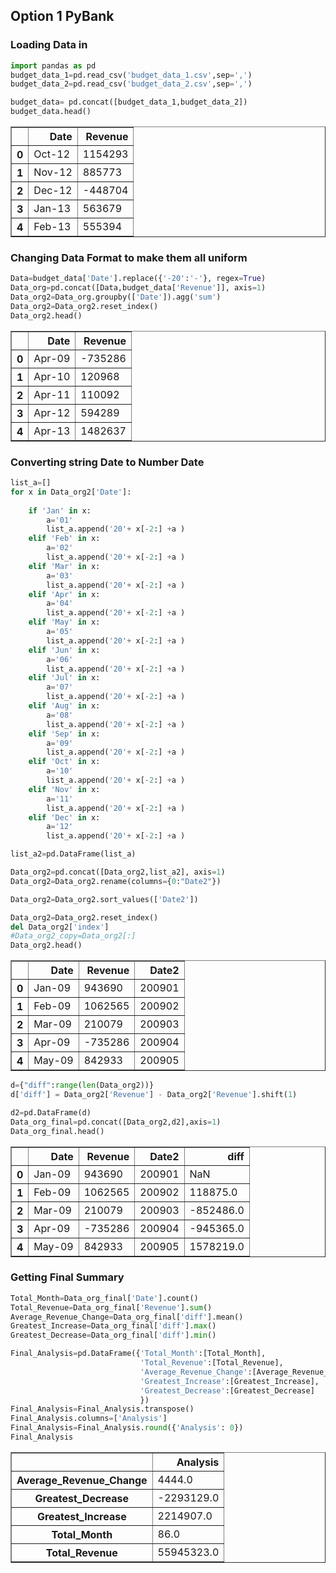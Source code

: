 
## Option 1 PyBank
### Loading Data in 


```python
import pandas as pd
budget_data_1=pd.read_csv('budget_data_1.csv',sep=',')
budget_data_2=pd.read_csv('budget_data_2.csv',sep=',')

```


```python
budget_data= pd.concat([budget_data_1,budget_data_2])
budget_data.head()
```




<div>
<style>
    .dataframe thead tr:only-child th {
        text-align: right;
    }

    .dataframe thead th {
        text-align: left;
    }

    .dataframe tbody tr th {
        vertical-align: top;
    }
</style>
<table border="1" class="dataframe">
  <thead>
    <tr style="text-align: right;">
      <th></th>
      <th>Date</th>
      <th>Revenue</th>
    </tr>
  </thead>
  <tbody>
    <tr>
      <th>0</th>
      <td>Oct-12</td>
      <td>1154293</td>
    </tr>
    <tr>
      <th>1</th>
      <td>Nov-12</td>
      <td>885773</td>
    </tr>
    <tr>
      <th>2</th>
      <td>Dec-12</td>
      <td>-448704</td>
    </tr>
    <tr>
      <th>3</th>
      <td>Jan-13</td>
      <td>563679</td>
    </tr>
    <tr>
      <th>4</th>
      <td>Feb-13</td>
      <td>555394</td>
    </tr>
  </tbody>
</table>
</div>



### Changing Data Format to make them all uniform


```python
Data=budget_data['Date'].replace({'-20':'-'}, regex=True)
Data_org=pd.concat([Data,budget_data['Revenue']], axis=1)
Data_org2=Data_org.groupby(['Date']).agg('sum')
Data_org2=Data_org2.reset_index()
Data_org2.head()
```




<div>
<style>
    .dataframe thead tr:only-child th {
        text-align: right;
    }

    .dataframe thead th {
        text-align: left;
    }

    .dataframe tbody tr th {
        vertical-align: top;
    }
</style>
<table border="1" class="dataframe">
  <thead>
    <tr style="text-align: right;">
      <th></th>
      <th>Date</th>
      <th>Revenue</th>
    </tr>
  </thead>
  <tbody>
    <tr>
      <th>0</th>
      <td>Apr-09</td>
      <td>-735286</td>
    </tr>
    <tr>
      <th>1</th>
      <td>Apr-10</td>
      <td>120968</td>
    </tr>
    <tr>
      <th>2</th>
      <td>Apr-11</td>
      <td>110092</td>
    </tr>
    <tr>
      <th>3</th>
      <td>Apr-12</td>
      <td>594289</td>
    </tr>
    <tr>
      <th>4</th>
      <td>Apr-13</td>
      <td>1482637</td>
    </tr>
  </tbody>
</table>
</div>



### Converting string Date to Number Date


```python
list_a=[]
for x in Data_org2['Date']:
  
    if 'Jan' in x:
        a='01'
        list_a.append('20'+ x[-2:] +a )
    elif 'Feb' in x:
        a='02'
        list_a.append('20'+ x[-2:] +a )
    elif 'Mar' in x:
        a='03'
        list_a.append('20'+ x[-2:] +a )
    elif 'Apr' in x:
        a='04'
        list_a.append('20'+ x[-2:] +a )
    elif 'May' in x:
        a='05'
        list_a.append('20'+ x[-2:] +a )
    elif 'Jun' in x:
        a='06'
        list_a.append('20'+ x[-2:] +a )
    elif 'Jul' in x:
        a='07'
        list_a.append('20'+ x[-2:] +a )
    elif 'Aug' in x:
        a='08'
        list_a.append('20'+ x[-2:] +a )
    elif 'Sep' in x:
        a='09'
        list_a.append('20'+ x[-2:] +a )
    elif 'Oct' in x:
        a='10'
        list_a.append('20'+ x[-2:] +a )
    elif 'Nov' in x:
        a='11'
        list_a.append('20'+ x[-2:] +a )
    elif 'Dec' in x:
        a='12'
        list_a.append('20'+ x[-2:] +a )
```


```python
list_a2=pd.DataFrame(list_a)
```


```python
Data_org2=pd.concat([Data_org2,list_a2], axis=1)
Data_org2=Data_org2.rename(columns={0:"Date2"})
```


```python
Data_org2=Data_org2.sort_values(['Date2'])
```


```python
Data_org2=Data_org2.reset_index()
del Data_org2['index']
#Data_org2_copy=Data_org2[:]
Data_org2.head()
```




<div>
<style>
    .dataframe thead tr:only-child th {
        text-align: right;
    }

    .dataframe thead th {
        text-align: left;
    }

    .dataframe tbody tr th {
        vertical-align: top;
    }
</style>
<table border="1" class="dataframe">
  <thead>
    <tr style="text-align: right;">
      <th></th>
      <th>Date</th>
      <th>Revenue</th>
      <th>Date2</th>
    </tr>
  </thead>
  <tbody>
    <tr>
      <th>0</th>
      <td>Jan-09</td>
      <td>943690</td>
      <td>200901</td>
    </tr>
    <tr>
      <th>1</th>
      <td>Feb-09</td>
      <td>1062565</td>
      <td>200902</td>
    </tr>
    <tr>
      <th>2</th>
      <td>Mar-09</td>
      <td>210079</td>
      <td>200903</td>
    </tr>
    <tr>
      <th>3</th>
      <td>Apr-09</td>
      <td>-735286</td>
      <td>200904</td>
    </tr>
    <tr>
      <th>4</th>
      <td>May-09</td>
      <td>842933</td>
      <td>200905</td>
    </tr>
  </tbody>
</table>
</div>




```python
d={"diff":range(len(Data_org2))}
d['diff'] = Data_org2['Revenue'] - Data_org2['Revenue'].shift(1)
```


```python
d2=pd.DataFrame(d)
Data_org_final=pd.concat([Data_org2,d2],axis=1)
Data_org_final.head()
```




<div>
<style>
    .dataframe thead tr:only-child th {
        text-align: right;
    }

    .dataframe thead th {
        text-align: left;
    }

    .dataframe tbody tr th {
        vertical-align: top;
    }
</style>
<table border="1" class="dataframe">
  <thead>
    <tr style="text-align: right;">
      <th></th>
      <th>Date</th>
      <th>Revenue</th>
      <th>Date2</th>
      <th>diff</th>
    </tr>
  </thead>
  <tbody>
    <tr>
      <th>0</th>
      <td>Jan-09</td>
      <td>943690</td>
      <td>200901</td>
      <td>NaN</td>
    </tr>
    <tr>
      <th>1</th>
      <td>Feb-09</td>
      <td>1062565</td>
      <td>200902</td>
      <td>118875.0</td>
    </tr>
    <tr>
      <th>2</th>
      <td>Mar-09</td>
      <td>210079</td>
      <td>200903</td>
      <td>-852486.0</td>
    </tr>
    <tr>
      <th>3</th>
      <td>Apr-09</td>
      <td>-735286</td>
      <td>200904</td>
      <td>-945365.0</td>
    </tr>
    <tr>
      <th>4</th>
      <td>May-09</td>
      <td>842933</td>
      <td>200905</td>
      <td>1578219.0</td>
    </tr>
  </tbody>
</table>
</div>



### Getting Final Summary


```python
Total_Month=Data_org_final['Date'].count()
Total_Revenue=Data_org_final['Revenue'].sum()
Average_Revenue_Change=Data_org_final['diff'].mean()
Greatest_Increase=Data_org_final['diff'].max()
Greatest_Decrease=Data_org_final['diff'].min()
```


```python
Final_Analysis=pd.DataFrame({'Total_Month':[Total_Month],
                             'Total_Revenue':[Total_Revenue],
                             'Average_Revenue_Change':[Average_Revenue_Change],
                             'Greatest_Increase':[Greatest_Increase],
                             'Greatest_Decrease':[Greatest_Decrease]
                             })
Final_Analysis=Final_Analysis.transpose()
Final_Analysis.columns=['Analysis']
Final_Analysis=Final_Analysis.round({'Analysis': 0})
Final_Analysis
```




<div>
<style>
    .dataframe thead tr:only-child th {
        text-align: right;
    }

    .dataframe thead th {
        text-align: left;
    }

    .dataframe tbody tr th {
        vertical-align: top;
    }
</style>
<table border="1" class="dataframe">
  <thead>
    <tr style="text-align: right;">
      <th></th>
      <th>Analysis</th>
    </tr>
  </thead>
  <tbody>
    <tr>
      <th>Average_Revenue_Change</th>
      <td>4444.0</td>
    </tr>
    <tr>
      <th>Greatest_Decrease</th>
      <td>-2293129.0</td>
    </tr>
    <tr>
      <th>Greatest_Increase</th>
      <td>2214907.0</td>
    </tr>
    <tr>
      <th>Total_Month</th>
      <td>86.0</td>
    </tr>
    <tr>
      <th>Total_Revenue</th>
      <td>55945323.0</td>
    </tr>
  </tbody>
</table>
</div>


